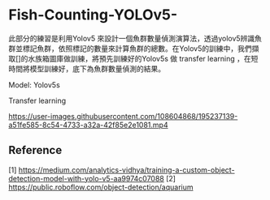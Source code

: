 # Fish-Counting-YOLOv5-

此部分的練習是利用Yolov5 來設計一個魚群數量偵測演算法，透過yolov5辨識魚群並標記魚群，依照標記的數量來計算魚群的總數。在Yolov5的訓練中，我們擷取[]的水族箱圖庫做訓練，將預先訓練好的Yolov5s 做 transfer learning ，在短時間將模型訓練好，底下為魚群數量偵測的結果。

Model: Yolov5s

Transfer learning

https://user-images.githubusercontent.com/108604868/195237139-a51fe585-8c54-4733-a32a-42f85e2e1081.mp4



## Reference 
[1] https://medium.com/analytics-vidhya/training-a-custom-object-detection-model-with-yolo-v5-aa9974c07088
[2] https://public.roboflow.com/object-detection/aquarium
